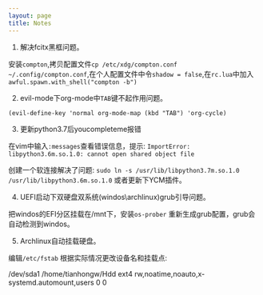 ```yaml
---
layout: page
title: Notes
---
```

1. 解决fcitx黑框问题。

安装`compton`,拷贝配置文件`cp /etc/xdg/compton.conf ~/.config/compton.conf`,在个人配置文件中令`shadow = false`,在`rc.lua`中加入`awful.spawn.with_shell("compton -b")`

2. evil-mode下org-mode中`TAB`键不起作用问题。

`(evil-define-key 'normal org-mode-map (kbd "TAB") 'org-cycle)`

3. 更新python3.7后youcompleteme报错

在vim中输入`:messages`查看错误信息，提示:
`ImportError: libpython3.6m.so.1.0: cannot open shared object file`

创建一个软连接解决了问题:
`sudo ln -s /usr/lib/libpython3.7m.so.1.0 /usr/lib/libpython3.6m.so.1.0`
或者更新下YCM插件。

4. UEFI启动下双硬盘双系统(windos\archlinux)grub引导问题。

把windos的EFI分区挂载在/mnt下，安装`os-prober` 重新生成grub配置，grub会自动检测到windos。

5. Archlinux自动挂载硬盘。  

编辑`/etc/fstab` 根据实际情况更改设备名和挂载点:

/dev/sda1   /home/tianhongw/Hdd ext4    rw,noatime,noauto,x-systemd.automount,users 0 0

